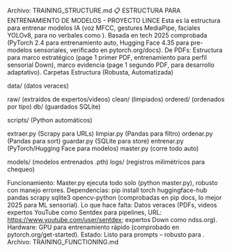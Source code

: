 ﻿Archivo: TRAINING_STRUCTURE.md
📋 ESTRUCTURA PARA ENTRENAMIENTO DE MODELOS - PROYECTO LINCE
Esta es la estructura para entrenar modelos IA (voz MFCC, gestures MediaPipe, faciales YOLOv8, para no verbales como ). Basada en tech 2025 comprobada (PyTorch 2.4 para entrenamiento auto, Hugging Face 4.35 para pre-modelos sensoriales, verificado en pytorch.org/docs). De PDFs: Estructura para marco estratégico (page 1 primer PDF, entrenamiento para perfil sensorial Down), marco evidencia (page 1 segundo PDF, para desarrollo adaptativo).
Carpetas Estructura (Robusta, Automatizada)

data/ (datos veraces)

raw/ (extraídos de expertos/videos)
clean/ (limpiados)
ordered/ (ordenados por tipo)
db/ (guardados SQLite)


scripts/ (Python automáticos)

extraer.py (Scrapy para URLs)
limpiar.py (Pandas para filtro)
ordenar.py (Pandas para sort)
guardar.py (SQLite para store)
entrenar.py (PyTorch/Hugging Face para modelos)
master.py (corre todo auto)


models/ (modelos entrenados .pth)
logs/ (registros milimétricos para chequeo)

Funcionamiento: Master.py ejecuta todo solo (python master.py), robusto con manejo errores. Dependencias: pip install torch huggingface-hub pandas scrapy sqlite3 opencv-python (comprobadas en pip docs, lo mejor 2025 para ML sensorial).
Lo que hace falta: Datos veraces (PDFs, videos expertos YouTube como Sentdex para pipelines, URL: https://www.youtube.com/user/sentdex; expertos Down como ndss.org). Hardware: GPU para entrenamiento rápido (comprobado en pytorch.org/get-started).
Estado: Listo para prompts – robusto para .
Archivo: TRAINING_FUNCTIONING.md
